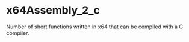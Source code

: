 # x64Assembly_2_c

Number of short functions written in x64 that can be compiled with a C compiler.
